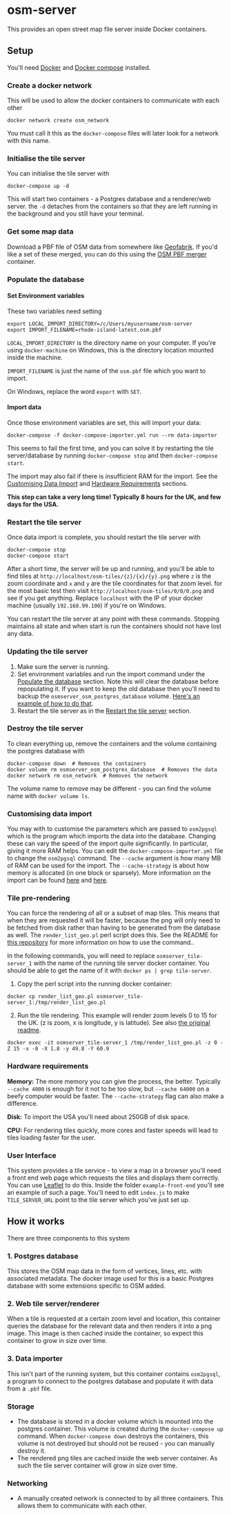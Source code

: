 # osm-server

This provides an open street map file server inside Docker containers.

## Setup
You'll need [Docker](https://www.docker.com/) and [Docker compose](https://docs.docker.com/compose/) installed.

### Create a docker network
This will be used to allow the docker containers to communicate with each other

`docker network create osm_network`

You must call it this as the `docker-compose` files will later look for a network with this name.

### Initialise the tile server
You can initialise the tile server with

`docker-compose up -d`

This will start two containers - a Postgres database and a renderer/web server. the `-d` detaches from the containers so that they are left running in the background and you still have your terminal.

### Get some map data
Download a PBF file of OSM data from somewhere like [Geofabrik](http://download.geofabrik.de/).
If you'd like a set of these merged, you can do this using the [OSM PBF merger](https://github.com/bwindsor/osm-pbf-merger) container.

### Populate the database
#### Set Environment variables
These two variables need setting
```
export LOCAL_IMPORT_DIRECTORY=/c/Users/myusername/osm-server
export IMPORT_FILENAME=rhode-island-latest.osm.pbf
```
`LOCAL_IMPORT_DIRECTORY` is the directory name on your computer. If you're using `docker-machine` on Windows, this is the directory location mounted inside the machine.

`IMPORT_FILENAME` is just the name of the `osm.pbf` file which you want to import.

On Windows, replace the word `export` with `SET`.

#### Import data
Once those environment variables are set, this will import your data:

`docker-compose -f docker-compose-importer.yml run --rm data-importer`

This seems to fail the first time, and you can solve it by restarting the tile server/database by running `docker-compose stop` and then `docker-compose start`.

The import may also fail if there is insufficient RAM for the import. See the [Customising Data Import](#customising-data-import) and [Hardware Requirements](#hardware-requirements) sections.

**This step can take a very long time! Typically 8 hours for the UK, and few days for the USA.**

### Restart the tile server
Once data import is complete, you should restart the tile server with

```
docker-compose stop
docker-compose start
```

After a short time, the server will be up and running, and you'll be able to find tiles at `http://localhost/osm-tiles/{z}/{x}/{y}.png` where `z` is the zoom coordinate and `x` and `y` are the tile coordinates for that zoom level. for the most basic test then visit `http://localhost/osm-tiles/0/0/0.png` and see if you get anything. Replace `localhost` with the IP of your docker machine (usually `192.168.99.100`) if you're on Windows.

You can restart the tile server at any point with these commands. Stopping maintains all state and when start is run the containers should not have lost any data.

### Updating the tile server
1. Make sure the server is running.
2. Set environment variables and run the import command under the [Populate the database](#populate-the-database) section. Note this will clear the  database before repopulating it. If you want to keep the old database then you'll need to backup the `osmserver_osm_postgres_database` volume. [Here's an example of how to do that](https://loomchild.net/2017/03/26/backup-restore-docker-named-volumes/).
3. Restart the tile server as in the [Restart the tile server](#restart-the-tile-server) section.


### Destroy the tile server
To clean everything up, remove the containers and the volume containing the postgres database with
```
docker-compose down  # Removes the containers
docker volume rm osmserver_osm_postgres_database  # Removes the data
docker network rm osm_network  # Removes the network
```
The volume name to remove may be different - you can find the volume name with `docker volume ls`.

### Customising data import
You may with to customise the parameters which are passed to `osm2pgsql` which is the program which imports the data into the database. Changing these can vary the speed of the import quite significantly. In particular, giving it more RAM helps. You can edit the `docker-compose-importer.yml` file to change the `osm2pgsql` command. The `--cache` argument is how many MB of RAM can be used for the import. The `--cache-strategy` is about how memory is allocated (in one block or sparsely). More information on the import can be found [here](https://wiki.openstreetmap.org/wiki/Osm2pgsql#Optimization) and [here](http://www.volkerschatz.com/net/osm/osm2pgsql-usage.html).

### Tile pre-rendering
You can force the rendering of all or a subset of map tiles. This means that when they are requested it will be faster, because the png will only need to be fetched from disk rather than having to be generated from the database as well. The `render_list_geo.pl` perl script does this. See the README for [this repository](https://github.com/alx77/render_list_geo.pl) for more information on how to use the command..

In the following commands, you will need to replace `osmserver_tile-server_1` with the name of the running tile server docker container. You should be able to get the name of it with `docker ps | grep tile-server`.

1. Copy the perl script into the running docker container:

`docker cp render_list_geo.pl osmserver_tile-server_1:/tmp/render_list_geo.pl`

2. Run the tile rendering. This example will render zoom levels 0 to 15 for the UK. (z is zoom, x is longitude, y is latitude). See also [the original readme](https://github.com/alx77/render_list_geo.pl).

`docker exec -it osmserver_tile-server_1 /tmp/render_list_geo.pl -z 0 -Z 15 -x -8 -X 1.8 -y 49.8 -Y 60.9`

### Hardware requirements
**Memory:** The more memory you can give the process, the better. Typically `--cache 4000` is enough for it not to be too slow, but `--cache 64000` on a beefy computer would be faster. The `--cache-strategy` flag can also make a difference.

**Disk:** To import the USA you'll need about 250GB of disk space.

**CPU:** For rendering tiles quickly, more cores and faster speeds will lead to tiles loading faster for the user.

### User Interface
This system provides a tile service - to view a map in a browser you'll need a front end web page which requests the tiles and displays them correctly. You can use [Leaflet](http://leafletjs.com/) to do this. Inside the folder `example-front-end` you'll see an example of such a page. You'll need to edit `index.js` to make `TILE_SERVER_URL` point to the tile server which you've just set up.

## How it works
There are three components to this system
### 1. Postgres database
This stores the OSM map data in the form of vertices, lines, etc. with associated metadata. The docker image used for this is a basic Postgres database with some extensions specific to OSM added.
### 2. Web tile server/renderer
When a tile is requested at a certain zoom level and location, this container queries the database for the relevant data and then renders it into a png image. This image is then cached inside the container, so expect this container to grow in size over time.
### 3. Data importer
This isn't part of the running system, but this container contains `osm2pgsql`, a program to connect to the postgres database and populate it with data from a `.pbf` file.

### Storage
* The database is stored in a docker volume which is mounted into the postgres container. This volume is created during the `docker-compose up` command. When `docker-compose down` destroys the containers, this volume is not destroyed but should not be reused - you can manually destroy it.
* The rendered png tiles are cached inside the web server container. As such the tile server container will grow in size over time.

### Networking
* A manually created network is connected to by all three containers. This allows them to communicate with each other.
